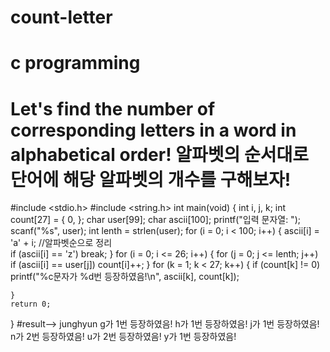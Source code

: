 # count-letter
# c programming
# Let's find the number of corresponding letters in a word in alphabetical order! 알파벳의 순서대로 단어에 해당 알파벳의 개수를 구해보자!
#include <stdio.h>
#include <string.h>
int main(void)
{
    int i, j, k;
    int count[27] = { 0, };
    char user[99];
    char ascii[100];
    printf("입력 문자열: ");
    scanf("%s", user);
    int lenth = strlen(user);
    for (i = 0; i < 100; i++) {
        ascii[i] = 'a' + i; //알파벳순으로 정리  
        if (ascii[i] == 'z')
            break;
    }
    for (i = 0; i <= 26; i++) {
        for (j = 0; j <= lenth; j++)
            if (ascii[i] == user[j]) 
                count[i]++;
    }
    for (k = 1; k < 27; k++) {
        if (count[k] != 0)
            printf("%c문자가 %d번 등장하였음!\n", ascii[k], count[k]);
        
    }
    return 0; 
}
#result--> junghyun g가 1번 등장하였음! h가 1번 등장하였음! j가 1번 등장하였음! n가 2번 등장하였음! u가 2번 등장하였음! y가 1번 등장하였음!
